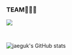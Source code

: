 ### TEAM👨🏻‍💻 <br/>
<a href="https://github.com/baby-deviloper" target="_blank"><img src="https://img.shields.io/badge/babydeviloper-31A8FF?style=for-the-badge&logo=Dev.to&logoColor=#61DAFB"></a>

<br/>

![jaeguk's GitHub stats](https://github-readme-stats-eight-pi-40.vercel.app/api?username=jk6722&show_icons=true&theme=tokyonight)

<!--
**jk6722/jk6722** is a ✨ _special_ ✨ repository because its `README.md` (this file) appears on your GitHub profile.

Here are some ideas to get you started:

- 🔭 I’m currently working on ...
- 🌱 I’m currently learning ...
- 👯 I’m looking to collaborate on ...
- 🤔 I’m looking for help with ...
- 💬 Ask me about ...
- 📫 How to reach me: ...
- 😄 Pronouns: ...
- ⚡ Fun fact: ...
-->
